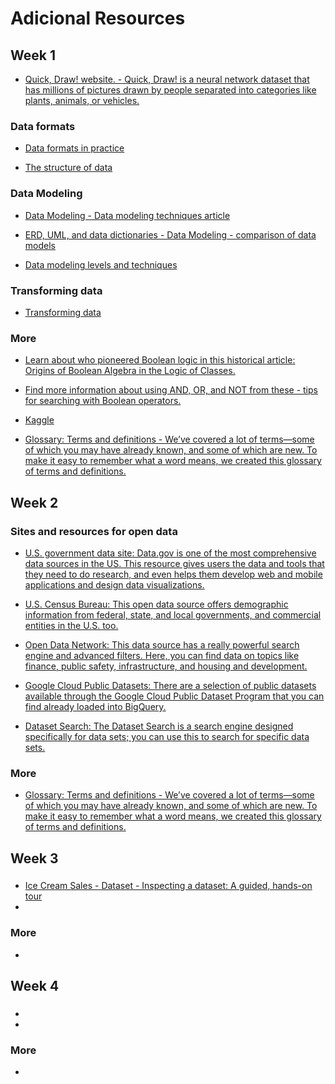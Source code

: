 # Adicional Resources

## Week 1

- [Quick, Draw! website. - Quick, Draw! is a neural network dataset that has millions of pictures drawn by people separated into categories like plants, animals, or vehicles. ](https://quickdraw.withgoogle.com/data/cloud)
### Data formats

- [Data formats in practice](week1/Dataformatsinpractice.pdf)

- [The structure of data](week1/Thestructureofdata.pdf)

### Data Modeling

- [Data Modeling - Data modeling techniques article](https://dataedo.com/blog/basic-data-modeling-techniques)

- [ERD, UML, and data dictionaries - Data Modeling - comparison of data models​](https://www.1keydata.com/datawarehousing/data-modeling-levels.html)

- [Data modeling levels and techniques](week1/Datamodelinglevelsandtechniques.pdf)

### Transforming data

- [Transforming data](week1/Transformingdata.pdf)
### More

- [Learn about who pioneered Boolean logic in this historical article: Origins of Boolean Algebra in the Logic of Classes.](https://www.maa.org/press/periodicals/convergence/origins-of-boolean-algebra-in-the-logic-of-classes-george-boole-john-venn-and-c-s-peirce)

- [F​ind more information about using AND, OR, and NOT from these - tips for searching with Boolean operators.](https://libguides.mit.edu/c.php?g=175963&p=1158594)

- [Kaggle ](http://www.kaggle.com/)

- [Glossary: Terms and definitions - We’ve covered a lot of terms—some of which you may have already known, and some of which are new. To make it easy to remember what a word means, we created this glossary of terms and definitions.](https://docs.google.com/document/d/1l-VExdbkB1xDFtxlhwEfRYG58u6-zsfzqMvHno75SRk/template/preview)

## Week 2

### Sites and resources for open data

- [U.S. government data site: Data.gov is one of the most comprehensive data sources in the US. This resource gives users the data and tools that they need to do research, and even helps them develop web and mobile applications and design data visualizations. ](https://www.data.gov/)

- [U.S. Census Bureau: This open data source offers demographic information from federal, state, and local governments, and commercial entities in the U.S. too.](https://www.census.gov/data.html)

- [Open Data Network: This data source has a really powerful search engine and advanced filters. Here, you can find data on topics like finance, public safety, infrastructure, and housing and development.](https://www.opendatanetwork.com/)

- [Google Cloud Public Datasets: There are a selection of public datasets available through the Google Cloud Public Dataset Program that you can find already loaded into BigQuery.](https://cloud.google.com/public-datasets)

- [Dataset Search: The Dataset Search is a search engine designed specifically for data sets; you can use this to search for specific data sets. ](https://datasetsearch.research.google.com/)

### More

- [Glossary: Terms and definitions - We’ve covered a lot of terms—some of which you may have already known, and some of which are new. To make it easy to remember what a word means, we created this glossary of terms and definitions.](https://docs.google.com/document/d/1TnFI_yFdhFSA2qWg4Ln24hHBjXsShxT1Jws6EwiHJtw/template/preview?resourcekey=0-h5EEEfy05Rg6M-Zbv9Xu9A)

## Week 3

###

- [Ice Cream Sales - Dataset - Inspecting a dataset: A guided, hands-on tour](https://docs.google.com/spreadsheets/d/1lZuzJT6to-yirPSU5hW4-IETAVddm4cfrV8zZ-kFZO8/edit?usp=sharing&resourcekey=0-RU8jlmHAenreRLvHOCUDPQ)
-
### More

- []()

## Week 4

###

- []()
-
### More

- []()
